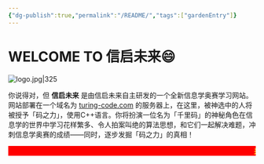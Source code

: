 ```yaml
---
{"dg-publish":true,"permalink":"/README/","tags":["gardenEntry"]}
---
```


# WELCOME TO 信启未来😄



![logo.jpg|325](https://s2.loli.net/2024/03/21/54qzjQwTV3ZnLPE.jpg)

你说得对，但 **信启未来** 是由信启未来自主研发的一个全新信息学奥赛学习网站。网站部署在一个域名为 [turing-code.com](http://www.turing-code.com) 的服务器上，在这里，被神选中的人将被授予「码之力」，使用C++语言。你将扮演一位名为「千里码」的神秘角色在信息学的世界中学习花样繁多、令人拍案叫绝的算法思想，和它们一起解决难题，冲刺信息学奥赛的成绩——同时，逐步发掘「码之力」的真相！

<marquee bgcolor=FF0000><strong><span style="color:Yellow;">来都来了，做个题再走吧！！来都来了，做个题再走吧！！来都来了，做个题再走吧！！来都来了，做个题再走吧！！来都来了，做个题再走吧！！来都来了，做个题再走吧！！来都来了，做个题再走吧！！来都来了，做个题再走吧！！来都来了，做个题再走吧！！来都来了，做个题再走吧！！来都来了，做个题再走吧！！来都来了，做个题再走吧！！来都来了，做个题再走吧！！来都来了，做个题再走吧！！来都来了，做个题再走吧！！来都来了，做个题再走吧！！来都来了，做个题再走吧！！来都来了，做个题再走吧！！来都来了，做个题再走吧！！来都来了，做个题再走吧！！来都来了，做个题再走吧！！来都来了，做个题再走吧！！来都来了，做个题再走吧！！来都来了，做个题再走吧！！来都来了，做个题再走吧！！来都来了，做个题再走吧！！来都来了，做个题再走吧！！来都来了，做个题再走吧！！来都来了，做个题再走吧！！来都来了，做个题再走吧！！来都来了，做个题再走吧！！来都来了，做个题再走吧！！来都来了，做个题再走吧！！来都来了，做个题再走吧！！来都来了，做个题再走吧！！来都来了，做个题再走吧！！来都来了，做个题再走吧！！来都来了，做个题再走吧！！来都来了，做个题再走吧！！<span><strong></marquee>
